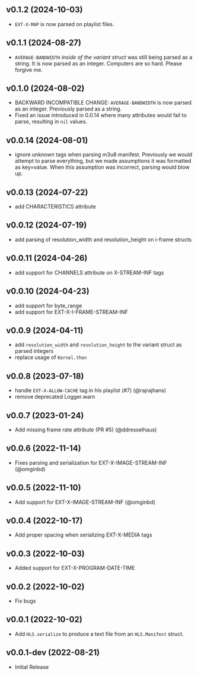 ## v0.1.2 (2024-10-03)

 - `EXT-X-MAP` is now parsed on playlist files.

## v0.1.1 (2024-08-27)

- `AVERAGE-BANDWIDTH` _inside of the variant struct_ was still being parsed as a string. It is now parsed as an integer. Computers are so hard. Please forgive me.

## v0.1.0 (2024-08-02)

- BACKWARD INCOMPATIBLE CHANGE: `AVERAGE-BANDWIDTH` is now parsed as an integer. Previously parsed as a string.
- Fixed an issue introduced in 0.0.14 where many attributes would fail to parse, resulting in `nil` values.

## v0.0.14 (2024-08-01)

- ignore unknown tags when parsing m3u8 manifest. Previously we would attempt to parse everything, but we made assumptions it was formatted as key=value. When this assumption was incorrect, parsing would blow up.

## v0.0.13 (2024-07-22)

- add CHARACTERISTICS attribute

## v0.0.12 (2024-07-19)

- add parsing of resolution_width and resolution_height on i-frame structs

## v0.0.11 (2024-04-26)

- add support for CHANNELS attribute on X-STREAM-INF tags

## v0.0.10 (2024-04-23)

- add support for byte_range
- add support for EXT-X-I-FRAME-STREAM-INF

## v0.0.9 (2024-04-11)

- add `resolution_width` and `resolution_height` to the variant struct as parsed integers
- replace usage of `Kernel.then`

## v0.0.8 (2023-07-18)

- handle `EXT-X-ALLOW-CACHE` tag in hls playlist (#7) (@rajrajhans)
- remove deprecated Logger.warn

## v0.0.7 (2023-01-24)

- Add missing frame rate attribute (PR #5) (@ddresselhaus)

## v0.0.6 (2022-11-14)

- Fixes parsing and serialization for EXT-X-IMAGE-STREAM-INF (@omginbd)

## v0.0.5 (2022-11-10)

- Add support for EXT-X-IMAGE-STREAM-INF (@omginbd)

## v0.0.4 (2022-10-17)

- Add proper spacing when serializing EXT-X-MEDIA tags

## v0.0.3 (2022-10-03)

- Added support for EXT-X-PROGRAM-DATE-TIME

## v0.0.2 (2022-10-02)

- Fix bugs

## v0.0.1 (2022-10-02)

- Add `HLS.serialize` to produce a text file from an `HLS.Manifest` struct.

## v0.0.1-dev (2022-08-21)

- Initial Release
